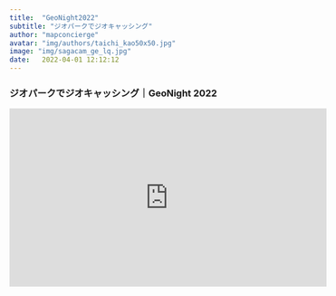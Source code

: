 ```yaml
---
title:  "GeoNight2022"
subtitle: "ジオパークでジオキャッシング"
author: "mapconcierge"
avatar: "img/authors/taichi_kao50x50.jpg"
image: "img/sagacam_ge_lq.jpg"
date:   2022-04-01 12:12:12
---
```


### ジオパークでジオキャッシング｜GeoNight 2022

<iframe width="560" height="315" src="https://www.youtube.com/embed/WKBjzsp2aMk" title="YouTube video player" frameborder="0" allow="accelerometer; autoplay; clipboard-write; encrypted-media; gyroscope; picture-in-picture; web-share" allowfullscreen></iframe>

